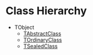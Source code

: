 # Class Hierarchy

   - TObject
      - [TAbstractClass](ok_abstract_sealed.TAbstractClass.md)
      - [TOrdinaryClass](ok_abstract_sealed.TOrdinaryClass.md)
      - [TSealedClass](ok_abstract_sealed.TSealedClass.md)

